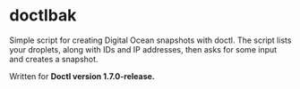 # doctlbak

Simple script for creating Digital Ocean snapshots with doctl. The script lists your droplets, along with IDs and IP addresses, then asks for some input and creates a snapshot.

Written for <b>Doctl version 1.7.0-release.</b>

